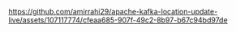 

https://github.com/amirrahi29/apache-kafka-location-update-live/assets/107117774/cfeaa685-907f-49c2-8b97-b67c94bd97de

